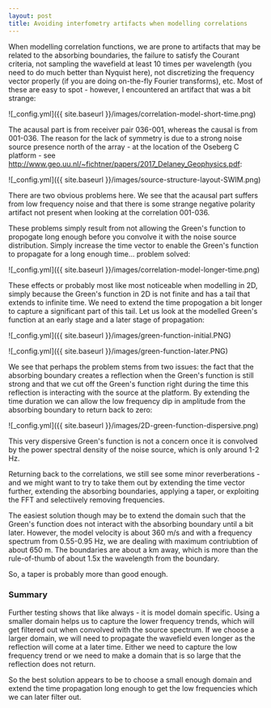 ```yaml
---
layout: post
title: Avoiding interfometry artifacts when modelling correlations
---
```

When modelling correlation functions, we are prone to artifacts that may be related to the absorbing boundaries, the failure to satisfy the Courant criteria, not sampling the wavefield at least 10 times per wavelength (you need to do much better than Nyquist here), not discretizing the frequency vector properly (if you are doing on-the-fly Fourier transforms), etc. Most of these are easy to spot - however, I encountered an artifact that was a bit strange:

  ![_config.yml]({{ site.baseurl }}/images/correlation-model-short-time.png)

The acausal part is from receiver pair 036-001, whereas the causal is from 001-036. The reason for the lack of symmetry is due to a strong noise source presence north of the array - at the location of the Oseberg C platform - see http://www.geo.uu.nl/~fichtner/papers/2017_Delaney_Geophysics.pdf:

  ![_config.yml]({{ site.baseurl }}/images/source-structure-layout-SWIM.png)


There are two obvious problems here. We see that the acausal part suffers from low frequency noise and that there is some strange negative polarity artifact not present when looking at the correlation 001-036.

These problems simply result from not allowing the Green's function to propogate long enough before you convolve it with the noise source distribution. Simply increase the time vector to enable the Green's function to propagate for a long enough time... problem solved:

  ![_config.yml]({{ site.baseurl }}/images/correlation-model-longer-time.png)

These effects or probably most like most noticeable when modelling in 2D, simply because the Green's function in 2D is not finite and has a tail that extends to infinite time. We need to extend the time propogation a bit longer to capture a significant part of this tail. Let us look at the modelled Green's function at an early stage and a later stage of propagation:

  ![_config.yml]({{ site.baseurl }}/images/green-function-initial.PNG)

  ![_config.yml]({{ site.baseurl }}/images/green-function-later.PNG)

We see that perhaps the problem stems from two issues: the fact that the absorbing boundary creates a reflection when the Green's function is still strong and that we cut off the Green's function right during the time this reflection is interacting with the source at the platform. By extending the time duration we can allow the low frequency dip in amplitude from the absorbing boundary to return back to zero:

  ![_config.yml]({{ site.baseurl }}/images/2D-green-function-dispersive.png)

This very dispersive Green's function is not a concern once it is convolved by the power spectral density of the noise source, which is only around 1-2 Hz.

Returning back to the correlations, we still see some minor reverberations - and we might want to try to take them out by extending the time vector further, extending the absorbing boundaries, applying a taper, or exploiting the FFT and selectiively removing frequencies.

The easiest solution though may be to extend the domain such that the Green's function does not interact with the absorbing boundary until a bit later. However, the model velocity is about 360 m/s and with a frequency spectrum from 0.55-0.95 Hz, we are dealing with maximum contriubtion of about 650 m. The boundaries are about a km away, which is more than the rule-of-thumb of about 1.5x the wavelength from the boundary.

So, a taper is probably more than good enough.

### Summary
Further testing shows that like always - it is model domain specific. Using a smaller domain helps us to capture the lower frequency trends, which will get filtered out when convolved with the source spectrum. If we choose a larger domain, we will need to propagate the wavefield even longer as the reflection will come at a later time. Either we need to capture the low frequency trend or we need to make a domain that is so large that the reflection does not return.

So the best solution appears to be to choose a small enough domain and extend the time propagation long enough to get the low frequencies which we can later filter out.